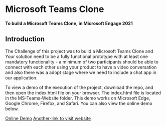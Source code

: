 Microsoft Teams Clone 
==============
#### To build a Microsoft Teams Clone, in Microsoft Engage 2021 ####

Introduction
------------

The Challenge of this project was to build a Microsoft Teams Clone and Your solution need to be a fully functional prototype with at least one mandatory functionality - a minimum of two participants should be able to connect with each other using your product to have a video conversation and also there was a adopt stage where we need to include a chat app in our application.

To view a demo of the execution of the project, download the repo, and then open the index.html file on your browser. The index.html file is located in the MS-Teams-Website folder. This demo works on Microsoft Edge, Google Chrome, Firefox, and Safari. You can also view the online demo below.

[Online Demo](https://nikitasingh2001.github.io/MS-Teams-Website/)
[Another-link to visit website](https://nikitasingh02engage2021.netlify.app)









